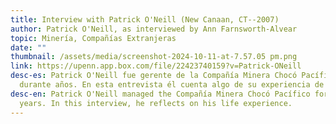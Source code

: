 ```yaml
---
title: Interview with Patrick O'Neill (New Canaan, CT--2007)
author: Patrick O'Neill, as interviewed by Ann Farnsworth-Alvear
topic: Minería, Compañías Extranjeras
date: ""
thumbnail: /assets/media/screenshot-2024-10-11-at-7.57.05 pm.png
link: https://upenn.app.box.com/file/22423740159?v=Patrick-ONeill
desc-es: Patrick O'Neill fue gerente de la Compañía Minera Chocó Pacífico
  durante años. En esta entrevista él cuenta algo de su experiencia de vida.
desc-en: Patrick O'Neill managed the Compañía Minera Chocó Pacífico for many
  years. In this interview, he reflects on his life experience.
---
```


